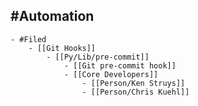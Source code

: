 ## #Automation
	- #Filed
		- [[Git Hooks]]
			- [[Py/Lib/pre-commit]]
				- [[Git pre-commit hook]]
				- [[Core Developers]]
					- [[Person/Ken Struys]]
					- [[Person/Chris Kuehl]]